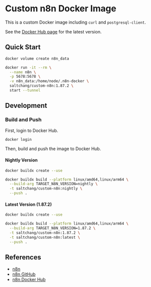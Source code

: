 # Custom n8n Docker Image

This is a custom Docker image including `curl` and `postgresql-client`.

See the [Docker Hub page](https://hub.docker.com/r/saltchang/custom-n8n) for the latest version.

## Quick Start

```bash
docker volume create n8n_data

docker run -it --rm \
  --name n8n \
  -p 5678:5678 \
  -v n8n_data:/home/node/.n8n-docker \
  saltchang/custom-n8n:1.87.2 \
  start --tunnel
```

## Development

### Build and Push

First, login to Docker Hub.

```bash
docker login
```

Then, build and push the image to Docker Hub.

#### Nightly Version

```bash
docker buildx create --use

docker buildx build --platform linux/amd64,linux/arm64 \
  --build-arg TARGET_N8N_VERSION=nightly \
  -t saltchang/custom-n8n:nightly \
  --push .
```

#### Latest Version (1.87.2)

```bash
docker buildx create --use

docker buildx build --platform linux/amd64,linux/arm64 \
  --build-arg TARGET_N8N_VERSION=1.87.2 \
  -t saltchang/custom-n8n:1.87.2 \
  -t saltchang/custom-n8n:latest \
  --push .
```

## References

- [n8n](https://n8n.io)
- [n8n GitHub](https://github.com/n8n-io/n8n)
- [n8n Docker Hub](https://hub.docker.com/r/n8nio/n8n)
